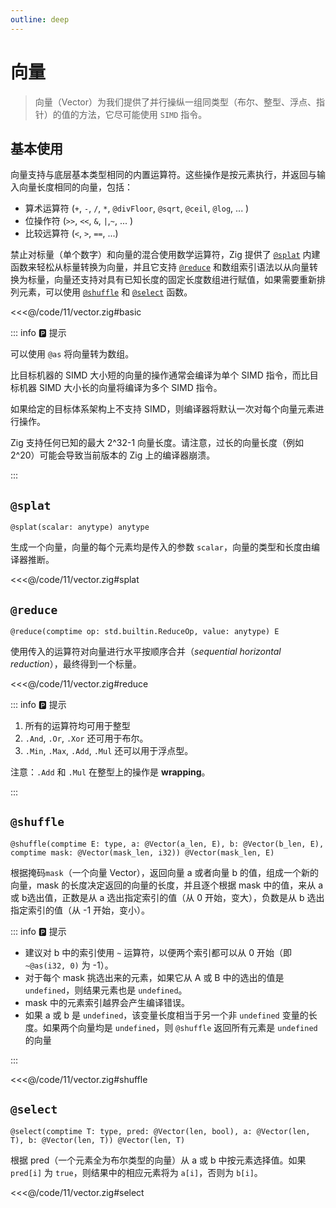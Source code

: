 ```yaml
---
outline: deep
---
```


# 向量

> 向量（Vector）为我们提供了并行操纵一组同类型（布尔、整型、浮点、指针）的值的方法，它尽可能使用 `SIMD` 指令。

## 基本使用

向量支持与底层基本类型相同的内置运算符。这些操作是按元素执行，并返回与输入向量长度相同的向量，包括：

- 算术运算符 (`+`, `-`, `/`, `*`, `@divFloor`, `@sqrt`, `@ceil`, `@log`, ... )
- 位操作符 (`>>`, `<<`, `&`, `|`,`~`, ... )
- 比较远算符 (`<`, `>`, `==`, ...)

禁止对标量（单个数字）和向量的混合使用数学运算符，Zig 提供了 [`@splat`](https://ziglang.org/documentation/0.11.0/#splat) 内建函数来轻松从标量转换为向量，并且它支持 [`@reduce`](https://ziglang.org/documentation/0.11.0/#reduce) 和数组索引语法以从向量转换为标量，向量还支持对具有已知长度的固定长度数组进行赋值，如果需要重新排列元素，可以使用 [`@shuffle`](https://ziglang.org/documentation/0.11.0/#shuffle) 和 [`@select`](https://ziglang.org/documentation/0.11.0/#select) 函数。

<<<@/code/11/vector.zig#basic

::: info 🅿️ 提示

可以使用 `@as` 将向量转为数组。

比目标机器的 SIMD 大小短的向量的操作通常会编译为单个 SIMD 指令，而比目标机器 SIMD 大小长的向量将编译为多个 SIMD 指令。

如果给定的目标体系架构上不支持 SIMD，则编译器将默认一次对每个向量元素进行操作。

Zig 支持任何已知的最大 2^32-1 向量长度。请注意，过长的向量长度（例如 2^20）可能会导致当前版本的 Zig 上的编译器崩溃。

:::

## `@splat`

`@splat(scalar: anytype) anytype`

生成一个向量，向量的每个元素均是传入的参数 `scalar`，向量的类型和长度由编译器推断。

<<<@/code/11/vector.zig#splat

## `@reduce`

`@reduce(comptime op: std.builtin.ReduceOp, value: anytype) E`

使用传入的运算符对向量进行水平按顺序合并（_sequential horizontal reduction_），最终得到一个标量。

<<<@/code/11/vector.zig#reduce

::: info 🅿️ 提示

1. 所有的运算符均可用于整型
2. `.And`, `.Or`, `.Xor` 还可用于布尔。
3. `.Min`, `.Max`, `.Add`, `.Mul` 还可以用于浮点型。

注意：`.Add` 和 `.Mul` 在整型上的操作是 **wrapping**。

<!-- 增加说明关于浮点的optimized说明 -->

:::

## `@shuffle`

```zig
@shuffle(comptime E: type, a: @Vector(a_len, E), b: @Vector(b_len, E), comptime mask: @Vector(mask_len, i32)) @Vector(mask_len, E)
```

根据掩码`mask`（一个向量 Vector），返回向量 a 或者向量 b 的值，组成一个新的向量，mask 的长度决定返回的向量的长度，并且逐个根据 mask 中的值，来从 a 或 b选出值，正数是从 a 选出指定索引的值（从 0 开始，变大），负数是从 b 选出指定索引的值（从 -1 开始，变小）。

::: info 🅿️ 提示

- 建议对 b 中的索引使用 `~` 运算符，以便两个索引都可以从 0 开始（即 `~@as(i32, 0)` 为 -1）。
- 对于每个 mask 挑选出来的元素，如果它从 A 或 B 中的选出的值是 `undefined`，则结果元素也是 `undefined`。
- mask 中的元素索引越界会产生编译错误。
- 如果 a 或 b 是 `undefined`，该变量长度相当于另一个非 `undefined` 变量的长度。如果两个向量均是 `undefined`，则 `@shuffle` 返回所有元素是 `undefined` 的向量

:::

<<<@/code/11/vector.zig#shuffle

## `@select`

```zig
@select(comptime T: type, pred: @Vector(len, bool), a: @Vector(len, T), b: @Vector(len, T)) @Vector(len, T)
```

根据 pred（一个元素全为布尔类型的向量）从 a 或 b 中按元素选择值。如果 `pred[i]` 为 `true`，则结果中的相应元素将为 `a[i]`，否则为 `b[i]`。

<<<@/code/11/vector.zig#select
